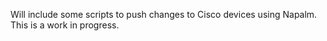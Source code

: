Will include some scripts to push changes to Cisco devices using Napalm.
This is a work in progress.
